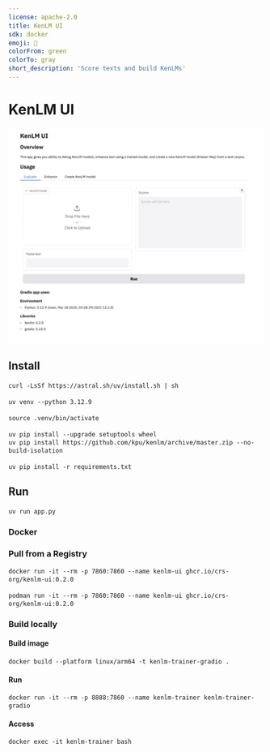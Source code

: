 ```yaml
---
license: apache-2.0
title: KenLM UI
sdk: docker
emoji: 📖
colorFrom: green
colorTo: gray
short_description: 'Score texts and build KenLMs'
---
```


# KenLM UI

<img width="600" src="./kenlm_ui_screenshot.jpg" />

## Install

```shell
curl -LsSf https://astral.sh/uv/install.sh | sh

uv venv --python 3.12.9

source .venv/bin/activate

uv pip install --upgrade setuptools wheel
uv pip install https://github.com/kpu/kenlm/archive/master.zip --no-build-isolation

uv pip install -r requirements.txt
```

## Run

```shell
uv run app.py
```

### Docker

### Pull from a Registry

```shell
docker run -it --rm -p 7860:7860 --name kenlm-ui ghcr.io/crs-org/kenlm-ui:0.2.0

podman run -it --rm -p 7860:7860 --name kenlm-ui ghcr.io/crs-org/kenlm-ui:0.2.0
```

### Build locally

#### Build image

```shell
docker build --platform linux/arm64 -t kenlm-trainer-gradio .
```

#### Run

```shell
docker run -it --rm -p 8888:7860 --name kenlm-trainer kenlm-trainer-gradio
```

#### Access

```shell
docker exec -it kenlm-trainer bash
```
